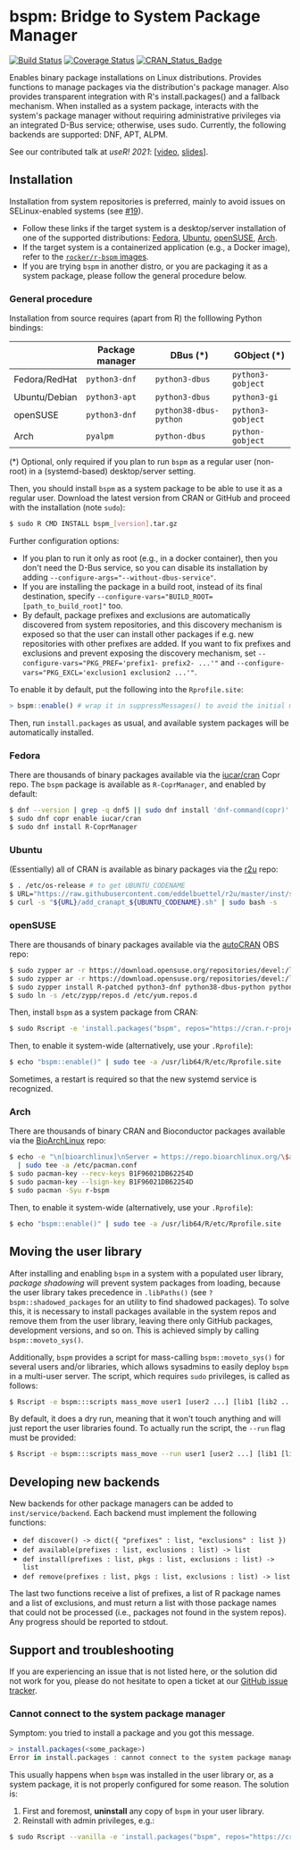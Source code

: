 # bspm: Bridge to System Package Manager

<!-- badges: start -->
[![Build Status](https://github.com/cran4linux/bspm/workflows/build/badge.svg)](https://github.com/cran4linux/bspm/actions)
[![Coverage Status](https://codecov.io/gh/cran4linux/bspm/branch/master/graph/badge.svg)](https://app.codecov.io/gh/cran4linux/bspm)
[![CRAN\_Status\_Badge](https://www.r-pkg.org/badges/version/bspm)](https://cran.r-project.org/package=bspm)
<!-- badges: end -->

Enables binary package installations on Linux distributions.
Provides functions to manage packages via the distribution's package
manager. Also provides transparent integration with R's install.packages()
and a fallback mechanism. When installed as a system package, interacts
with the system's package manager without requiring administrative
privileges via an integrated D-Bus service; otherwise, uses sudo.
Currently, the following backends are supported: DNF, APT, ALPM.

See our contributed talk at _useR! 2021_:
[[video](https://youtu.be/GMMGBlyl_ok?t=1170),
[slides](https://cran4linux.github.io/bspm/slides/20210709-useR2021_talk.html)].

## Installation

Installation from system repositories is preferred, mainly to avoid issues on
SELinux-enabled systems (see [#19](https://github.com/cran4linux/bspm/issues/19)).

- Follow these links if the target system is a desktop/server installation of
  one of the supported distributions:
  [Fedora](#fedora), [Ubuntu](#ubuntu), [openSUSE](#opensuse), [Arch](#arch).
- If the target system is a containerized application (e.g., a Docker image),
  refer to the [`rocker/r-bspm` images](https://github.com/rocker-org/rocker/tree/master/r-bspm).
- If you are trying `bspm` in another distro, or you are packaging it as a
  system package, please follow the general procedure below.

### General procedure

Installation from source requires (apart from R) the folllowing Python bindings:

|               | Package manager | DBus (\*)              | GObject (\*)      |
|---------------|-----------------|------------------------|-------------------|
| Fedora/RedHat | `python3-dnf`   | `python3-dbus`         | `python3-gobject` |
| Ubuntu/Debian | `python3-apt`   | `python3-dbus`         | `python3-gi`      |
|      openSUSE | `python3-dnf`   | `python38-dbus-python` | `python3-gobject` |
|          Arch | `pyalpm`        | `python-dbus`          | `python-gobject`  |

(*) Optional, only required if you plan to run `bspm` as a regular user
(non-root) in a (systemd-based) desktop/server setting.

Then, you should install `bspm` as a system package to be able to use it as a
regular user. Download the latest version from CRAN or GitHub and proceed with
the installation (note `sudo`):

```bash
$ sudo R CMD INSTALL bspm_[version].tar.gz
```

Further configuration options:

- If you plan to run it only as root (e.g., in a docker container), then you
  don't need the D-Bus service, so you can disable its installation by adding
  `--configure-args="--without-dbus-service"`.
- If you are installing the package in a build root, instead of its final
  destination, specify `--configure-vars="BUILD_ROOT=[path_to_build_root]"` too.
- By default, package prefixes and exclusions are automatically discovered from
  system repositories, and this discovery mechanism is exposed so that the user
  can install other packages if e.g. new repositories with other prefixes are
  added. If you want to fix prefixes and exclusions and prevent exposing the
  discovery mechanism, set `--configure-vars="PKG_PREF='prefix1- prefix2- ...'"`
  and `--configure-vars="PKG_EXCL='exclusion1 exclusion2 ...'"`.

To enable it by default, put the following into the `Rprofile.site`:

```r
> bspm::enable() # wrap it in suppressMessages() to avoid the initial message
```

Then, run `install.packages` as usual, and available system packages will be
automatically installed.

### Fedora

There are thousands of binary packages available via the
[iucar/cran](https://copr.fedorainfracloud.org/coprs/iucar/cran/) Copr repo.
The `bspm` package is available as `R-CoprManager`, and enabled by default:

```bash
$ dnf --version | grep -q dnf5 || sudo dnf install 'dnf-command(copr)'
$ sudo dnf copr enable iucar/cran
$ sudo dnf install R-CoprManager
```

### Ubuntu

(Essentially) all of CRAN is available as binary packages via the
[r2u](https://eddelbuettel.github.io/r2u/) repo:

```bash
$ . /etc/os-release # to get UBUNTU_CODENAME
$ URL="https://raw.githubusercontent.com/eddelbuettel/r2u/master/inst/scripts"
$ curl -s "${URL}/add_cranapt_${UBUNTU_CODENAME}.sh" | sudo bash -s
```

### openSUSE

There are thousands of binary packages available via the
[autoCRAN](https://build.opensuse.org/project/show/devel:languages:R:autoCRAN)
OBS repo:

```bash
$ sudo zypper ar -r https://download.opensuse.org/repositories/devel:/languages:/R:/patched/openSUSE_Tumbleweed/devel:languages:R:patched.repo
$ sudo zypper ar -r https://download.opensuse.org/repositories/devel:/languages:/R:/autoCRAN/openSUSE_Tumbleweed/devel:languages:R:autoCRAN.repo
$ sudo zypper install R-patched python3-dnf python38-dbus-python python3-gobject
$ sudo ln -s /etc/zypp/repos.d /etc/yum.repos.d
```

Then, install `bspm` as a system package from CRAN:

```bash
$ sudo Rscript -e 'install.packages("bspm", repos="https://cran.r-project.org")'
```

Then, to enable it system-wide (alternatively, use your `.Rprofile`):

```bash
$ echo "bspm::enable()" | sudo tee -a /usr/lib64/R/etc/Rprofile.site
```

Sometimes, a restart is required so that the new systemd service is recognized.

### Arch

There are thousands of binary CRAN and Bioconductor packages available via the
[BioArchLinux](https://github.com/BioArchLinux/Packages) repo:

```bash
$ echo -e "\n[bioarchlinux]\nServer = https://repo.bioarchlinux.org/\$arch" \
  | sudo tee -a /etc/pacman.conf
$ sudo pacman-key --recv-keys B1F96021DB62254D
$ sudo pacman-key --lsign-key B1F96021DB62254D
$ sudo pacman -Syu r-bspm
```

Then, to enable it system-wide (alternatively, use your `.Rprofile`):

```bash
$ echo "bspm::enable()" | sudo tee -a /usr/lib64/R/etc/Rprofile.site
```

## Moving the user library

After installing and enabling `bspm` in a system with a populated user library,
_package shadowing_ will prevent system packages from loading, because the user
library takes precedence in `.libPaths()` (see `?bspm::shadowed_packages` for
an utility to find shadowed packages). To solve this, it is necessary to
install packages available in the system repos and remove them from the user
library, leaving there only GitHub packages, development versions, and so on.
This is achieved simply by calling `bspm::moveto_sys()`.

Additionally, `bspm` provides a script for mass-calling `bspm::moveto_sys()`
for several users and/or libraries, which allows sysadmins to easily deploy
`bspm` in a multi-user server. The script, which requires `sudo` privileges,
is called as follows:

```bash
$ Rscript -e bspm:::scripts mass_move user1 [user2 ...] [lib1 [lib2 ...]]
```

By default, it does a dry run, meaning that it won't touch anything and will
just report the user libraries found. To actually run the script, the `--run`
flag must be provided:

```bash
$ Rscript -e bspm:::scripts mass_move --run user1 [user2 ...] [lib1 [lib2 ...]]
```

## Developing new backends

New backends for other package managers can be added to `inst/service/backend`.
Each backend must implement the following functions:

- `def discover() -> dict({ "prefixes" : list, "exclusions" : list })`
- `def available(prefixes : list, exclusions : list) -> list`
- `def install(prefixes : list, pkgs : list, exclusions : list) -> list`
- `def remove(prefixes : list, pkgs : list, exclusions : list) -> list`

The last two functions receive a list of prefixes, a list of R package names and
a list of exclusions, and must return a list with those package names that could
not be processed (i.e., packages not found in the system repos). Any progress
should be reported to stdout.

## Support and troubleshooting

If you are experiencing an issue that is not listed here, or the solution
did not work for you, please do not hesitate to open a ticket at our
[GitHub issue tracker](https://github.com/cran4linux/bspm/issues).

### Cannot connect to the system package manager

Symptom: you tried to install a package and you got this message.

```r
> install.packages(<some_package>)
Error in install.packages : cannot connect to the system package manager
```

This usually happens when `bspm` was installed in the user library or, as a
system package, it is not properly configured for some reason. The solution is:

1. First and foremost, **uninstall** any copy of `bspm` in your user library.
2. Reinstall with admin privileges, e.g.:

```bash
$ sudo Rscript --vanilla -e 'install.packages("bspm", repos="https://cran.r-project.org")'
```
